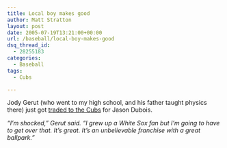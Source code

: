 ```yaml
---
title: Local boy makes good
author: Matt Stratton
layout: post
date: 2005-07-19T13:21:00+00:00
url: /baseball/local-boy-makes-good
dsq_thread_id:
  - 28255183
categories:
  - Baseball
tags:
  - Cubs

---
```

Jody Gerut (who went to my high school, and his father taught physics there) just got [traded to the Cubs][1] for Jason Dubois.

_&#8220;I&#8217;m shocked,&#8221; Gerut said. &#8220;I grew up a White Sox fan but I&#8217;m going to have to get over that. It&#8217;s great. It&#8217;s an unbelievable franchise with a great ballpark.&#8221;_

 [1]: https://sports.espn.go.com/mlb/news/story?id=2111055